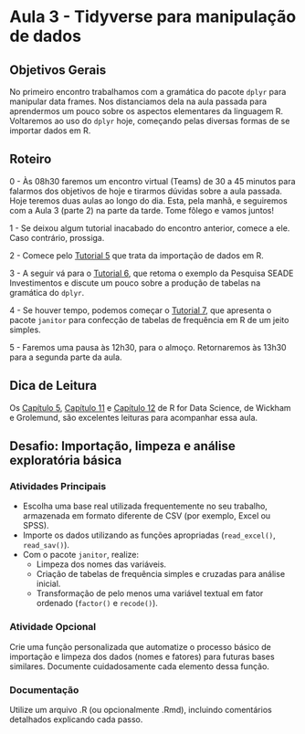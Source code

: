 #  Aula 3 - Tidyverse para manipulação de dados

## Objetivos Gerais

No primeiro encontro trabalhamos com a gramática do pacote `dplyr` para manipular data frames. Nos distanciamos dela na aula passada para aprendermos um pouco sobre os aspectos elementares da linguagem R. Voltaremos ao uso do `dplyr` hoje, começando pelas diversas formas de se importar dados em R.


## Roteiro

0 - Às 08h30 faremos um encontro virtual (Teams) de 30 a 45 minutos para falarmos dos objetivos de hoje e tirarmos dúvidas sobre a aula passada. Hoje teremos duas aulas ao longo do dia. Esta, pela manhã, e seguiremos com a Aula 3 (parte 2) na parte da tarde. Tome fôlego e vamos juntos!

1 - Se deixou algum tutorial inacabado do encontro anterior, comece a ele. Caso contrário, prossiga.

2 - Comece pelo [Tutorial 5](/tutorial/tutorial-05.md) que trata da importação de dados em R.

3 - A seguir vá para o [Tutorial 6](/tutorial/tutorial-06.md), que retoma o exemplo da Pesquisa SEADE Investimentos e discute um pouco sobre a produção de tabelas na gramática do `dplyr`. 

4 - Se houver tempo, podemos começar o [Tutorial 7](/tutorial/tutorial-07.md), que apresenta o pacote `janitor` para confecção de tabelas de frequência em R de um jeito simples.

5 - Faremos uma pausa às 12h30, para o almoço. Retornaremos às 13h30 para a segunda parte da aula.

## Dica de Leitura

Os [Capítulo 5](https://r4ds.had.co.nz/transform.html), [Capítulo 11](https://r4ds.had.co.nz/data-import.html) e [Capítulo 12](https://r4ds.had.co.nz/tidy-data.html) de R for Data Science, de Wickham e Grolemund, são excelentes leituras para acompanhar essa aula.


## Desafio: Importação, limpeza e análise exploratória básica

### Atividades Principais

- Escolha uma base real utilizada frequentemente no seu trabalho, armazenada em formato diferente de CSV (por exemplo, Excel ou SPSS).
- Importe os dados utilizando as funções apropriadas (`read_excel()`, `read_sav()`).
- Com o pacote `janitor`, realize:
    - Limpeza dos nomes das variáveis.
    - Criação de tabelas de frequência simples e cruzadas para análise inicial.
    - Transformação de pelo menos uma variável textual em fator ordenado (`factor()` e `recode()`).


### Atividade Opcional

Crie uma função personalizada que automatize o processo básico de importação e limpeza dos dados (nomes e fatores) para futuras bases similares. Documente cuidadosamente cada elemento dessa função.

### Documentação

Utilize um arquivo .R (ou opcionalmente .Rmd), incluindo comentários detalhados explicando cada passo.
